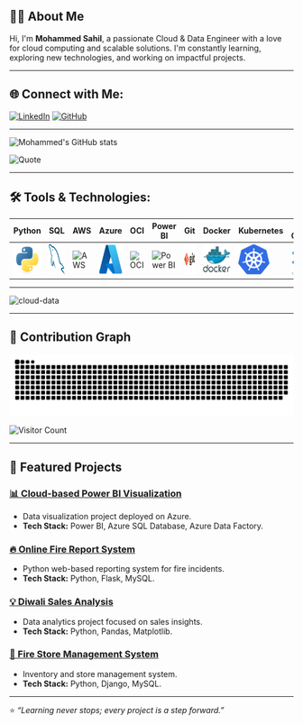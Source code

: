 ## 👨‍💻 About Me

Hi, I'm **Mohammed Sahil**, a passionate Cloud & Data Engineer with a love for cloud computing and scalable solutions. I'm constantly learning, exploring new technologies, and working on impactful projects.

---

## 🌐 Connect with Me:

[![LinkedIn](https://img.shields.io/badge/LinkedIn-0A66C2?style=for-the-badge&logo=linkedin&logoColor=white)](https://www.linkedin.com/in/mohammedsahil82/)
[![GitHub](https://img.shields.io/badge/GitHub-171515?style=for-the-badge&logo=github)](https://github.com/mohammedsahil82)

---

![Mohammed's GitHub stats](https://github-readme-stats.vercel.app/api?username=mohammedsahil82&show_icons=true&theme=radical)

![Quote](https://quotes-github-readme.vercel.app/api?type=horizontal&theme=radical)

---

## 🛠️ Tools & Technologies:

| Python | SQL | AWS | Azure | OCI | Power BI | Git | Docker | Kubernetes | VS Code |
|--------|------|-----|-------|-----|----------|------|--------|------------|---------|
| <img src="https://github.com/devicons/devicon/blob/master/icons/python/python-original.svg" title="Python" alt="Python" width="55" height="55"/> | <img src="https://github.com/devicons/devicon/blob/master/icons/mysql/mysql-original.svg" title="SQL" alt="SQL" width="55" height="55"/> | <img src="https://github.com/user-attachments/assets/a885e80a-964f-4e75-a4a6-27a063667ec7" alt="AWS" title="AWS" width="55" height="55"/> | <img src="https://github.com/devicons/devicon/blob/master/icons/azure/azure-original.svg" title="Azure" alt="Azure" width="55" height="55"/> | <img src="https://img.icons8.com/color/48/000000/oracle-logo.png" title="OCI" alt="OCI" width="55" height="55"/> | <img src="https://img.icons8.com/color/48/000000/power-bi.png" title="Power BI" alt="Power BI" width="55" height="55"/> | <img src="https://github.com/devicons/devicon/blob/master/icons/git/git-original-wordmark.svg" title="Git" alt="Git" width="55" height="55"/> | <img src="https://github.com/devicons/devicon/blob/master/icons/docker/docker-original-wordmark.svg" title="Docker" alt="Docker" width="55" height="55"/> | <img src="https://github.com/devicons/devicon/blob/master/icons/kubernetes/kubernetes-plain.svg" title="Kubernetes" alt="Kubernetes" width="55" height="55"/> | <img src="https://github.com/devicons/devicon/blob/master/icons/vscode/vscode-original-wordmark.svg" title="VS Code" alt="VS Code" width="55" height="55"/> |

---

![cloud-data](https://github.com/user-attachments/assets/772a360f-1235-4bb9-a40e-bae6e144c1fe)

---

## 🌱 Contribution Graph

<picture>
  <source media="(prefers-color-scheme: dark)" srcset="https://raw.githubusercontent.com/platane/snk/output/github-contribution-grid-snake-dark.svg" />
  <source media="(prefers-color-scheme: light)" srcset="https://raw.githubusercontent.com/platane/snk/output/github-contribution-grid-snake.svg" />
  <img alt="github contribution grid snake animation" src="https://raw.githubusercontent.com/platane/snk/output/github-contribution-grid-snake.svg" />
</picture>

![Visitor Count](https://komarev.com/ghpvc/?username=mohammedsahil82&color=green&style=flat-square)

---

## 🚀 Featured Projects

### [📊 Cloud-based Power BI Visualization](#)
- Data visualization project deployed on Azure.
- **Tech Stack:** Power BI, Azure SQL Database, Azure Data Factory.

### [🔥 Online Fire Report System](#)
- Python web-based reporting system for fire incidents.
- **Tech Stack:** Python, Flask, MySQL.

### [💡 Diwali Sales Analysis](#)
- Data analytics project focused on sales insights.
- **Tech Stack:** Python, Pandas, Matplotlib.

### [🏪 Fire Store Management System](#)
- Inventory and store management system.
- **Tech Stack:** Python, Django, MySQL.

---

⭐ _“Learning never stops; every project is a step forward.”_

